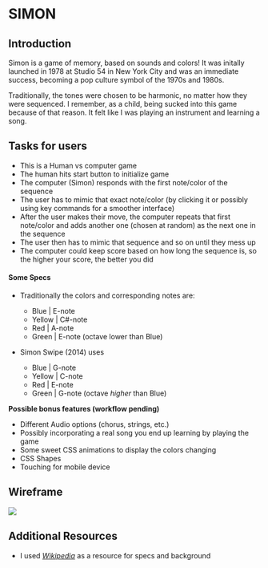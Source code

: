 # SIMON

## Introduction

Simon is a game of memory, based on sounds and colors! It was initally launched in 1978 at Studio 54 in New York City and was an immediate success, becoming a pop culture symbol of the 1970s and 1980s.

Traditionally, the tones were chosen to be harmonic, no matter how they were sequenced. I remember, as a child, being sucked into this game because of that reason. It felt like I was playing an instrument and learning a song. 

## Tasks for users

- This is a Human vs computer game
- The human hits start button to initialize game
- The computer (Simon) responds with the first note/color of the sequence
- The user has to mimic that exact note/color (by clicking it or possibly using key commands for a smoother interface)
- After the user makes their move, the computer repeats that first note/color and adds another one (chosen at random) as the next one in the sequence
- The user then has to mimic that sequence and so on until they mess up 
- The computer could keep score based on how long the sequence is, so the higher your score, the better you did

#### Some Specs

- Traditionally the colors and corresponding notes are:
  - Blue | E-note
  - Yellow | C#-note
  - Red | A-note
  - Green | E-note (octave lower than Blue)

- Simon Swipe (2014) uses
  - Blue | G-note
  - Yellow | C-note
  - Red | E-note
  - Green | G-note (octave _higher_ than Blue)

**Possible bonus features (workflow pending)**

- Different Audio options (chorus, strings, etc.)
- Possibly incorporating a real song you end up learning by playing the game
- Some sweet CSS animations to display the colors changing
- CSS Shapes
- Touching for mobile device

## Wireframe

![](https://i.imgur.com/ySAjOeO.png)

## Additional Resources

- I used <a href="https://en.wikipedia.org/wiki/Simon_(game)">_Wikipedia_</a> as a resource for specs and background
